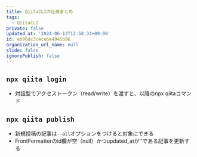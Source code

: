 ```yaml
---
title: QiitaCLIの仕様まとめ
tags:
  - QiitaCLI
private: false
updated_at: '2024-06-13T12:58:34+09:00'
id: eb96dc3cece6e4945b96
organization_url_name: null
slide: false
ignorePublish: false
---
```


## `npx qiita login`
- 対話型でアクセストークン（read/write）を渡すと、以降のnpx qiitaコマンド

## `npx qiita publish`
- 新規投稿の記事は`--all`オプションをつけると対象にできる
- FrontFormatterのid欄が空（null）かつupdated_atが''である記事を更新する
